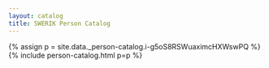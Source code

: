```yaml
---
layout: catalog
title: SWERIK Person Catalog
---
```

{% assign p = site.data._person-catalog.i-g5oS8RSWuaximcHXWswPQ %}
{% include person-catalog.html p=p %}

